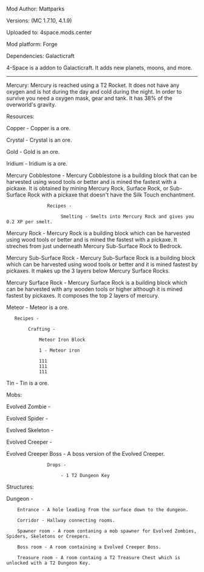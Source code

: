 Mod Author: Mattparks

Versions: (MC 1.7.10, 4.1.9)

Uploaded to: 4space.mods.center

Mod platform: Forge

Dependencies: Galacticraft


4-Space is a addon to Galacticraft. It adds new planets, moons, and more.

-----

Mercury:
          Mercury is reached using a T2 Rocket. It does not have any oxygen and is hot during the day and cold during the night. In      order to survive you need a oxygen mask, gear and tank. It has 38% of the overworld's gravity.

Resources:

   Copper - Copper is a ore.

   Crystal - Crystal is an ore.

   Gold - Gold is an ore.

   Iridium - Iridium is a ore.

   Mercury Cobblestone - Mercury Cobblestone is a building block that can be harvested using wood tools or better and is mined the
                   fastest with a pickaxe. It is obtained by mining Mercury Rock, Surface Rock, or Sub-Surface Rock with a pickaxe
                   that doesn't have the Silk Touch enchantment.
                   
                   Recipes -
                   
                        Smelting - Smelts into Mercury Rock and gives you 0.2 XP per smelt.

   Mercury Rock - Mercury Rock is a building block which can be harvested using wood tools or better and is mined the fastest                 with a pickaxe. It streches from just underneath Mercury Sub-Surface Rock to Bedrock.

   Mercury Sub-Surface Rock - Mercury Sub-Surface Rock is a building block which can be harvested using wood tools or better 
                        and it is mined fastest by pickaxes. It makes up the 3 layers below Mercury Surface Rocks.

   Mercury Surface Rock - Mercury Surface Rock is a building block which can be harvested with any wooden tools or higher although                          it is mined fastest by pickaxes. It composes the top 2 layers of mercury.

   Meteor - Meteor is a ore.

       Recipes -

            Crafting -

                Meteor Iron Block
                
                1 - Meteor iron

                111
                111
                111

   Tin - Tin is a ore.

Mobs:

   Evolved Zombie - 

   Evolved Spider -

   Evolved Skeleton -

   Evolved Creeper -

   Evolved Creeper Boss - A boss version of the Evolved Creeper.

                   Drops -
                   
                        - 1 T2 Dungeon Key

Structures:

   Dungeon - 

        Entrance - A hole leading from the surface down to the dungeon.

        Corridor - Hallway connecting rooms.

        Spawner room - A room contaning a mob spawner for Evolved Zombies, Spiders, Skeletons or Creepers.

        Boss room - A room containing a Evolved Creeper Boss.

        Treasure room - A room containg a T2 Treasure Chest which is unlocked with a T2 Dungeon Key.


